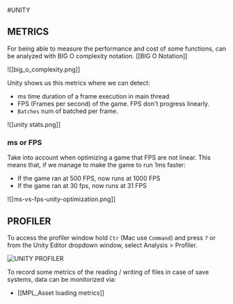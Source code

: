 #UNITY 

## METRICS

For being able to measure the performance and cost of some functions, can be analyzed with BIG O complexity notation. [[BIG O Notation]]

![[big_o_complexity.png]]

Unity shows us this metrics where we can detect: 

* ms time duration of a frame execution in main thread
* FPS (Frames per second) of the game. FPS don't progress linearly. 
* `Batches` num of batched per frame. 

![[unity stats.png]]

### ms or FPS

Take into account when optimizing a game that FPS are not linear. This means that, if we manage to make the game to run 1ms faster: 

* If the game ran at 500 FPS, now runs at 1000 FPS
* If the game ran at 30 fps, now runs at 31 FPS

![[ms-vs-fps-unity-optimization.png]]



## PROFILER 

To access the profiler window hold `Ctr` (Mac use `Command`) and press `7` or from the Unity Editor dropdown window, select Analysis > Profiler.

![UNITY PROFILER](https://connect-prd-cdn.unity.com/20210108/learn/images/7cc7bf24-4e1a-41cd-acb6-1c34d2fef023_image2.png.2000x0x1.png)

To record some metrics of the reading / writing of files in case of save systems, data can be monitorized via: 
* [[MPL_Asset loading metrics]]
